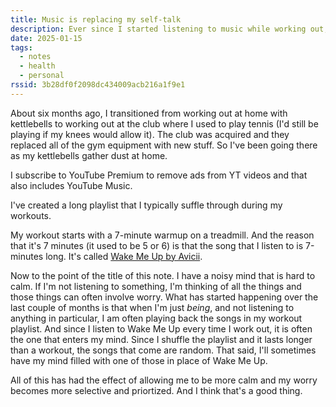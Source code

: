 ```yaml
---
title: Music is replacing my self-talk
description: Ever since I started listening to music while working out, I've noticed that my self-talk has been replaced by the songs I listen to.
date: 2025-01-15
tags:
  - notes
  - health
  - personal
rssid: 3b28df0f2098dc434009acb216a1f9e1
---
```


About six months ago, I transitioned from working out at home with kettlebells to working out at the club where I used to play tennis (I'd still be playing if my knees would allow it). The club was acquired and they replaced all of the gym equipment with new stuff. So I've been going there as my kettlebells gather dust at home.

I subscribe to YouTube Premium to remove ads from YT videos and that also includes YouTube Music.

I've created a long playlist that I typically suffle through during my workouts.

My workout starts with a 7-minute warmup on a treadmill. And the reason that it's 7 minutes (it used to be 5 or 6) is that the song that I listen to is 7-minutes long. It's called [Wake Me Up by Avicii](https://music.youtube.com/watch?v=E4rEMKNB8To&si=F6hc61yL9g2YffCr).

Now to the point of the title of this note. I have a noisy mind that is hard to calm. If I'm not listening to something, I'm thinking of all the things and those things can often involve worry. What has started happening over the last couple of months is that when I'm just _being_, and not listening to anything in particular, I am often playing back the songs in my workout playlist. And since I listen to Wake Me Up every time I work out, it is often the one that enters my mind. Since I shuffle the playlist and it lasts longer than a workout, the songs that come are random. That said, I'll sometimes have my mind filled with one of those in place of Wake Me Up.

All of this has had the effect of allowing me to be more calm and my worry becomes more selective and priortized. And I think that's a good thing.
